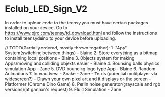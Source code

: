 # Eclub_LED_Sign_V2

In order to upload code to the teensy you must have certain packages installed on your device.
Go to https://www.pjrc.com/teensy/td_download.html and follow the instructions to install 
teensyduino to your device before uploading.

// TODO(Partially ordered, mostly thrown together): 
    1. "App" System(switching between things) - Blaine
    2. Store everything as a bitmap containing local positions - Blaine
    3. Objects system for making Apps/moving and colliding objexts easier - Blaine
    4. Bouncing balls physics simulation App - Zane
    5. DVD bouncing logo type App - Blaine
    6. Random Animations
    7. Interactives:
        - Snake - Zane
        - Tetris (potenital multiplayer via widescreen?)
        - Drawn your own pixel art and it displays on the screen
        - Platformer (Chrome Dino Game)
    8. Perlin noise generator(grayscale and rgb versions)(at gannon's request)
    9. Fluid Simulation - Zane